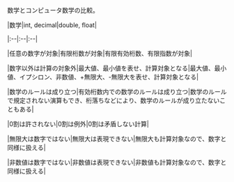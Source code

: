 数学とコンピュータ数学の比較。

|数学|int, decimal|double, float|
|:--|:--|:--|
|任意の数字が対象|有限桁数が対象|有限有効桁数、有限指数が対象|
|数字以外は計算の対象外|最大値、最小値を表せ、計算対象となる|最大値、最小値、イプシロン、非数値、+無限大、-無限大を表せ、計算対象となる|
|数学のルールは成り立つ|有効桁数内での数学のルールは成り立つ|数学のルールで規定されない演算もでき、桁落ちなどにより、数学のルールが成り立たないこともある|
|0割は許されない|0割は例外|0割は矛盾しない計算|
|無限大は数字ではない|無限大は表現できない|無限大も計算対象なので、数字と同様に扱える|
|非数値は数字ではない|非数値は表現できない|非数値も計算対象なので、数字と同様に扱える|
